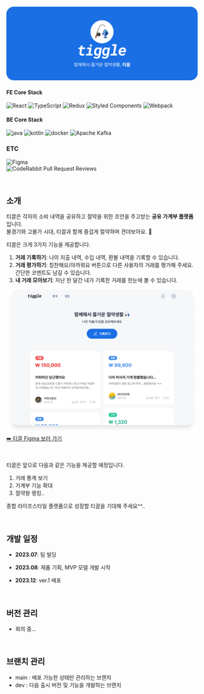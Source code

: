 ![tiggle-header](./docs/images/header.png)

#### FE Core Stack
![React](https://img.shields.io/badge/react-%2320232a.svg?style=for-the-badge&logo=react&logoColor=%2361DAFB)
![TypeScript](https://img.shields.io/badge/typescript-%23007ACC.svg?style=for-the-badge&logo=typescript&logoColor=white)
![Redux](https://img.shields.io/badge/redux-%23593d88.svg?style=for-the-badge&logo=redux&logoColor=white)
![Styled Components](https://img.shields.io/badge/styled--components-DB7093?style=for-the-badge&logo=styled-components&logoColor=white)
![Webpack](https://img.shields.io/badge/webpack-%238DD6F9.svg?style=for-the-badge&logo=webpack&logoColor=black)

#### BE Core Stack
![java](https://img.shields.io/badge/Java-ED8B00?style=for-the-badge&logo=openjdk&logoColor=white)
![kotlin](https://img.shields.io/badge/Kotlin-0095D5?&style=for-the-badge&logo=kotlin&logoColor=white)
![docker](https://img.shields.io/badge/docker-%230db7ed.svg?style=for-the-badge&logo=docker&logoColor=white)
![Apache Kafka](https://img.shields.io/badge/Apache%20Kafka-000?style=for-the-badge&logo=apachekafka)

### ETC
![Figma](https://img.shields.io/badge/figma-%23F24E1E.svg?style=for-the-badge&logo=figma&logoColor=white)  
![CodeRabbit Pull Request Reviews](https://img.shields.io/coderabbit/prs/github/kdh-92/Tiggle?utm_source=oss&utm_medium=github&utm_campaign=kdh-92%2FTiggle&labelColor=171717&color=FF570A&link=https%3A%2F%2Fcoderabbit.ai&label=CodeRabbit+Reviews)

<br/>

## 소개
티끌은 각자의 소비 내역을 공유하고 절약을 위한 조언을 주고받는 **공유 가계부 플랫폼**입니다.
<br/>
불경기와 고물가 시대, 티끌과 함께 즐겁게 절약하며 견뎌보아요. 🙂

티끌은 크게 3가지 기능을 제공합니다.
1. **거래 기록하기**: 나의 지출 내역, 수입 내역, 환불 내역을 기록할 수 있습니다.
2. **거래 평가하기**: 칭찬해요/아까워요 버튼으로 다른 사용자의 거래를 평가해 주세요. 간단한 코멘트도 남길 수 있습니다.
3. **내 거래 모아보기**: 지난 한 달간 내가 기록한 거래를 한눈에 볼 수 있습니다. 

![preview](./docs/images/preview.png)
[➡️ 티끌 Figma 보러 가기](https://www.figma.com/file/ak0eHSwx6SW3cYfR9MdPmG/High-Fidelity?type=design&node-id=197-138&mode=design)

<br/>

티끌은 앞으로 다음과 같은 기능을 제공할 예정입니다.
1. 거래 통계 보기
2. 가계부 기능 확대
3. 절약왕 랭킹..

종합 라이프스타일 플랫폼으로 성장할 티끌을 기대해 주세요^^..

<br/>

## 개발 일정
- **2023.07**: 팀 빌딩

- **2023.08**: 제품 기획, MVP 모델 개발 시작

- **2023.12**: ver.1 배포

<br/>

## 버전 관리
- 회의 중...

<br/>

## 브랜치 관리
- main : 배포 가능한 상태만 관리하는 브랜치
- dev : 다음 출시 버전 및 기능을 개발하는 브랜치
